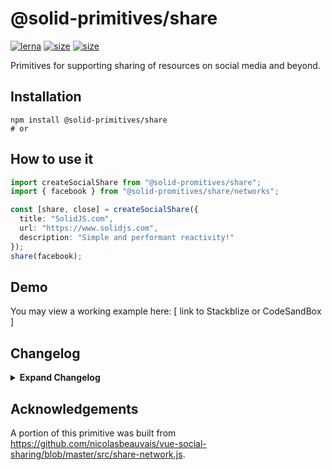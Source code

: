 # @solid-primitives/share

[![lerna](https://img.shields.io/badge/maintained%20with-lerna-cc00ff.svg?style=for-the-badge)](https://lerna.js.org/)
[![size](https://img.shields.io/bundlephobia/minzip/@solid-primitives/share?style=for-the-badge)](https://bundlephobia.com/package/@solid-primitives/share)
[![size](https://img.shields.io/npm/v/@solid-primitives/share?style=for-the-badge)](https://www.npmjs.com/package/@solid-primitives/share)

Primitives for supporting sharing of resources on social media and beyond.

## Installation

```
npm install @solid-primitives/share
# or
```

## How to use it

```ts
import createSocialShare from "@solid-promitives/share";
import { facebook } from "@solid-promitives/share/networks";

const [share, close] = createSocialShare({
  title: "SolidJS.com",
  url: "https://www.solidjs.com",
  description: "Simple and performant reactivity!"
});
share(facebook);
```

## Demo

You may view a working example here: [ link to Stackblize or CodeSandBox ]

## Changelog

<details>
<summary><b>Expand Changelog</b></summary>

0.0.100

Initial release as a Stage-0 primitive.

0.0.105

Added CJS and SSR support.

</details>

## Acknowledgements

A portion of this primitive was built from https://github.com/nicolasbeauvais/vue-social-sharing/blob/master/src/share-network.js.
